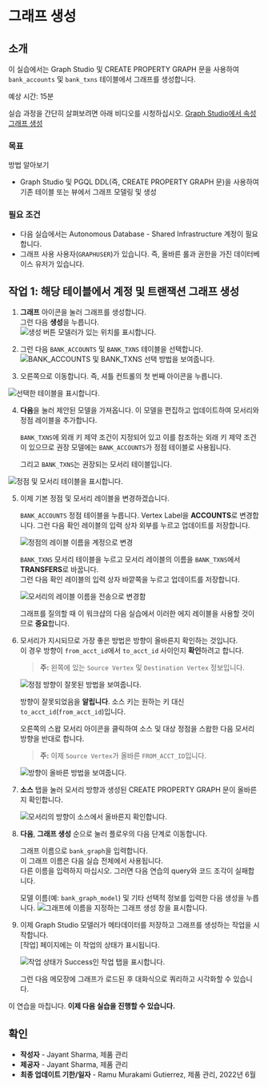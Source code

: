# 그래프 생성

## 소개

이 실습에서는 Graph Studio 및 CREATE PROPERTY GRAPH 문을 사용하여 `bank_accounts` 및 `bank_txns` 테이블에서 그래프를 생성합니다.

예상 시간: 15분

실습 과정을 간단히 살펴보려면 아래 비디오를 시청하십시오. [Graph Studio에서 속성 그래프 생성](videohub:1_cz3cwg3h)

### 목표

방법 알아보기

*   Graph Studio 및 PGQL DDL(즉, CREATE PROPERTY GRAPH 문)을 사용하여 기존 테이블 또는 뷰에서 그래프 모델링 및 생성

### 필요 조건

*   다음 실습에서는 Autonomous Database - Shared Infrastructure 계정이 필요합니다.
*   그래프 사용 사용자(`GRAPHUSER`)가 있습니다. 즉, 올바른 롤과 권한을 가진 데이터베이스 유저가 있습니다.

## 작업 1: 해당 테이블에서 계정 및 트랜잭션 그래프 생성

1.  **그래프** 아이콘을 눌러 그래프를 생성합니다.  
    그런 다음 **생성**을 누릅니다.  
    ![생성 버튼 모델러가 있는 위치를 표시합니다.](images/graph-create-button.png " ")
    
2.  그런 다음 `BANK_ACCOUNTS` 및 `BANK_TXNS` 테이블을 선택합니다.  
    ![BANK_ACCOUNTS 및 BANK_TXNS 선택 방법을 보여줍니다.](./images/select-tables.png " ")
    
3.  오른쪽으로 이동합니다. 즉, 셔틀 컨트롤의 첫 번째 아이콘을 누릅니다.
    

![선택한 테이블을 표시합니다.](./images/selected-tables.png " ")

4.  **다음**을 눌러 제안된 모델을 가져옵니다. 이 모델을 편집하고 업데이트하여 모서리와 정점 레이블을 추가합니다.
    
    `BANK_TXNS`에 외래 키 제약 조건이 지정되어 있고 이를 참조하는 외래 키 제약 조건이 있으므로 권장 모델에는 `BANK_ACCOUNTS`가 정점 테이블로 사용됩니다.
    
    그리고 `BANK_TXNS`는 권장되는 모서리 테이블입니다.
    

![정점 및 모서리 테이블을 표시합니다.](./images/create-graph-suggested-model.png " ")

5.  이제 기본 정점 및 모서리 레이블을 변경하겠습니다.
    
    `BANK_ACCOUNTS` 정점 테이블을 누릅니다. Vertex Label을 **ACCOUNTS**로 변경합니다. 그런 다음 확인 레이블의 입력 상자 외부를 누르고 업데이트를 저장합니다.
    
    ![정점의 레이블 이름을 계정으로 변경](images/edit-accounts-vertex-label.png " ")
    
    `BANK_TXNS` 모서리 테이블을 누르고 모서리 레이블의 이름을 `BANK_TXNS`에서 **TRANSFERS**로 바꿉니다.  
    그런 다음 확인 레이블의 입력 상자 바깥쪽을 누르고 업데이트를 저장합니다.
    
    ![모서리의 레이블 이름을 전송으로 변경함](images/edit-edge-label.png " ")
    
    그래프를 질의할 때 이 워크샵의 다음 실습에서 이러한 에지 레이블을 사용할 것이므로 **중요**합니다.
    
6.  모서리가 지시되므로 가장 좋은 방법은 방향이 올바른지 확인하는 것입니다.  
    이 경우 방향이 `from_acct_id`에서 `to_acct_id` 사이인지 **확인**하려고 합니다.
    
    > **주:** 왼쪽에 있는 `Source Vertex` 및 `Destination Vertex` 정보입니다.
    
    ![정점 방향이 잘못된 방법을 보여줍니다.](images/wrong-edge-direction.png " ")
    
    방향이 잘못되었음을 **알립니다**. 소스 키는 원하는 키 대신 `to_acct_id`(`from_acct_id`)입니다.
    
    오른쪽의 스왑 모서리 아이콘을 클릭하여 소스 및 대상 정점을 스왑한 다음 모서리 방향을 반대로 합니다.
    
    > **주:** 이제 `Source Vertex`가 올바른 `FROM_ACCT_ID`입니다.
    
    ![방향이 올바른 방법을 보여줍니다.](images/reverse-edge-result.png " ")
    
7.  **소스** 탭을 눌러 모서리 방향과 생성된 CREATE PROPERTY GRAPH 문이 올바른지 확인합니다.
    
    ![모서리의 방향이 소스에서 올바른지 확인합니다.](images/generated-cpg-statement.png " ")
    

8.  **다음**, **그래프 생성** 순으로 눌러 플로우의 다음 단계로 이동합니다.
    
    그래프 이름으로 `bank_graph`을 입력합니다.  
    이 그래프 이름은 다음 실습 전체에서 사용됩니다.  
    다른 이름을 입력하지 마십시오. 그러면 다음 연습의 query와 코드 조각이 실패합니다.
    
    모델 이름(예: `bank_graph_model`) 및 기타 선택적 정보를 입력한 다음 생성을 누릅니다. ![그래프에 이름을 지정하는 그래프 생성 창을 표시합니다.](./images/create-graph-dialog.png " ")
    
9.  이제 Graph Studio 모델러가 메타데이터를 저장하고 그래프를 생성하는 작업을 시작합니다.  
    \[작업\] 페이지에는 이 작업의 상태가 표시됩니다.
    
    ![작업 상태가 Success인 작업 탭을 표시합니다.](./images/jobs-create-graph.png " ")
    
    그런 다음 메모장에 그래프가 로드된 후 대화식으로 쿼리하고 시각화할 수 있습니다.
    

이 연습을 마칩니다. **이제 다음 실습을 진행할 수 있습니다.**

## 확인

*   **작성자** - Jayant Sharma, 제품 관리
*   **제공자** - Jayant Sharma, 제품 관리
*   **최종 업데이트 기한/일자** - Ramu Murakami Gutierrez, 제품 관리, 2022년 6월